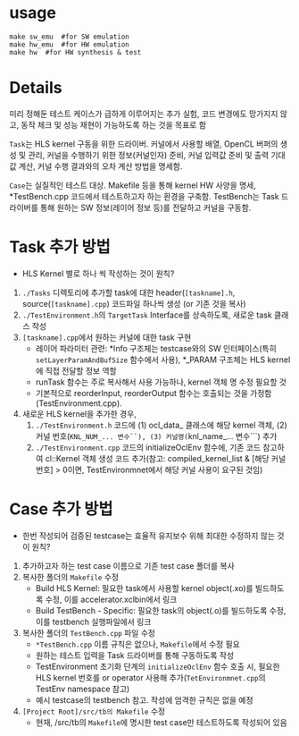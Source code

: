 usage
==========

	make sw_emu  #for SW emulation
	make hw_emu  #for HW emulation
	make hw  #for HW synthesis & test

Details
=========

미리 정해둔 테스트 케이스가 급하게 이루어지는 추가 실험, 코드 변경에도 망가지지 않고, 동작 체크 및 성능 재현이 가능하도록 하는 것을 목표로 함

```Task```는 HLS kernel 구동을 위한 드라이버. 커널에서 사용할 배열, OpenCL 버퍼의 생성 및 관리, 커널을 수행하기 위한 정보(커널인자) 준비, 커널 입력값 준비 및 출력 기대값 계산, 커널 수행 결과와의 오차 계산 방법을 명세함.

```Case```는 실질적인 테스트 대상. Makefile 등을 통해 kernel HW 사양을 명세, *TestBench.cpp 코드에서 테스트하고자 하는 환경을 구축함. TestBench는 Task 드라이버를 통해 원하는 SW 정보(레이어 정보 등)를 전달하고 커널을 구동함.

Task 추가 방법
=========
* HLS Kernel 별로 하나 씩 작성하는 것이 원칙?
1. ```./Tasks``` 디렉토리에 추가할 task에 대한 header(```[taskname].h```, source(```[taskname].cpp```) 코드파일 하나씩 생성 (or 기존 것을 복사)
2. ```./TestEnvironment.h```의 ```TargetTask``` Interface를 상속하도록, 새로운 task 클래스 작성
3. ```[taskname].cpp```에서 원하는 커널에 대한 task 구현
	* 레이어 파라미터 관련: *Info 구조체는 testcase와의 SW 인터페이스(특히 ```setLayerParamAndBufSize``` 함수에서 사용), *_PARAM 구조체는 HLS kernel에 직접 전달할 정보 역할
	* runTask 함수는 주로 복사해서 사용 가능하나, kernel 객체 명 수정 필요할 것
	* 기본적으로 reorderInput, reorderOutput 함수는 호출되는 것을 가정함(TestEnvironment.cpp).
4. 새로운 HLS kernel을 추가한 경우,
	1. ```./TestEnvironment.h``` 코드에 (1) ocl_data_ 클래스에 해당 kernel 객체, (2) 커널 번호(```KNL_NUM_... 변수``), (3) 커널명(```knl_name_... 변수```) 추가
	2. ```./TestEnvironment.cpp``` 코드의 initializeOclEnv 함수에, 기존 코드 참고하여 cl::Kernel 객체 생성 코드 추가(참고: compiled_kernel_list & [해당 커널 번호] > 0이면, TestEnvironmnet에서 해당 커널 사용이 요구된 것임)

Case 추가 방법
=========
* 한번 작성되어 검증된 testcase는 효율적 유지보수 위해 최대한 수정하지 않는 것이 원칙?
1. 추가하고자 하는 test case 이름으로 기존 test case 폴더를 복사
2. 복사한 폴더의 ```Makefile``` 수정
	* Build HLS Kernel: 필요한 task에서 사용할 kernel object(.xo)를 빌드하도록 수정, 이를 accelerator.xclbin에서 링크
	* Build TestBench - Specific: 필요한 task의 object(.o)를 빌드하도록 수정, 이를 testbench 실행파일에서 링크
3. 복사한 폴더의 ```TestBench.cpp``` 파일 수정
	* ```*TestBench.cpp``` 이름 규칙은 없으나, ```Makefile```에서 수정 필요
	* 원하는 테스트 입력을 Task 드라이버를 통해 구동하도록 작성
	* TestEnvironment 초기화 단계의 ```initializeOclEnv``` 함수 호출 시, 필요한 HLS kernel 번호를 or operator 사용해 추가(```TetEnvironmnet.cpp```의 TestEnv namespace 참고)
	* 예시 testcase의 testbench 참고. 작성에 엄격한 규칙은 없을 예정
4. ```[Project Root]/src/tb의 Makefile``` 수정
	* 현재, /src/tb의 ```Makefile```에 명시한 test case만 테스트하도록 작성되어 있음
